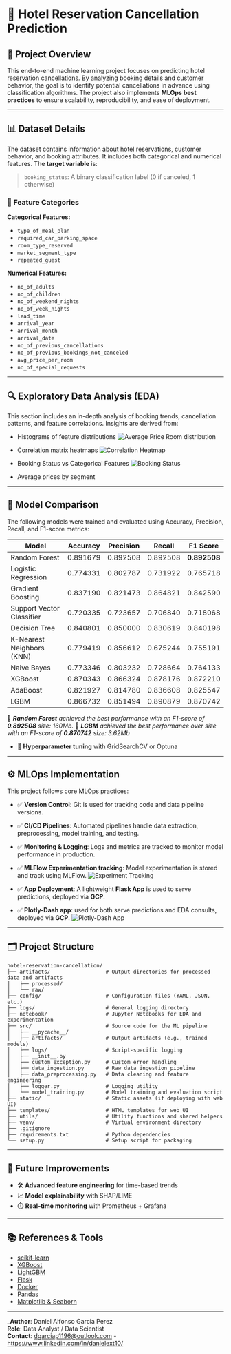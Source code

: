 # 🏨 Hotel Reservation Cancellation Prediction

## 📌 Project Overview

This end-to-end machine learning project focuses on predicting hotel reservation cancellations. By analyzing booking details and customer behavior, the goal is to identify potential cancellations in advance using classification algorithms. The project also implements **MLOps best practices** to ensure scalability, reproducibility, and ease of deployment.

---

## 📊 Dataset Details

The dataset contains information about hotel reservations, customer behavior, and booking attributes. It includes both categorical and numerical features. The **target variable** is:

> `booking_status`: A binary classification label (0 if canceled, 1 otherwise)

### 🔢 Feature Categories

**Categorical Features:**
- `type_of_meal_plan`
- `required_car_parking_space`
- `room_type_reserved`
- `market_segment_type`
- `repeated_guest`

**Numerical Features:**
- `no_of_adults`
- `no_of_children`
- `no_of_weekend_nights`
- `no_of_week_nights`
- `lead_time`
- `arrival_year`
- `arrival_month`
- `arrival_date`
- `no_of_previous_cancellations`
- `no_of_previous_bookings_not_canceled`
- `avg_price_per_room`
- `no_of_special_requests`

---

## 🔍 Exploratory Data Analysis (EDA)

This section includes an in-depth analysis of booking trends, cancellation patterns, and feature correlations. Insights are derived from:
- Histograms of feature distributions
    ![Average Price Room distribution](images\AvgPriceRoom.png)
- Correlation matrix heatmaps
    ![Correlation Heatmap](images\Heatmap.png)

- Booking Status vs Categorical Features
    ![Booking Status](images\CategoricalvsTarget.png)

- Average prices by segment
---

## 🤖 Model Comparison

The following models were trained and evaluated using Accuracy, Precision, Recall, and F1-score metrics:

| Model                    | Accuracy  | Precision | Recall    | F1 Score  |
|--------------------------|-----------|-----------|-----------|-----------|
| Random Forest            | 0.891679  | 0.892508  | 0.892508  | **0.892508** |
| Logistic Regression      | 0.774331  | 0.802787  | 0.731922  | 0.765718  |
| Gradient Boosting        | 0.837190  | 0.821473  | 0.864821  | 0.842590  |
| Support Vector Classifier| 0.720335  | 0.723657  | 0.706840  | 0.718068  |
| Decision Tree            | 0.840801  | 0.850000  | 0.830619  | 0.840198  |
| K-Nearest Neighbors (KNN)| 0.779419  | 0.856612  | 0.675244  | 0.755191  |
| Naive Bayes              | 0.773346  | 0.803232  | 0.728664  | 0.764133  |
| XGBoost                  | 0.870343  | 0.866324  | 0.878176  | 0.872210  |
| AdaBoost                 | 0.821927  | 0.814780  | 0.836608  | 0.825547  |
| LGBM                     | 0.866732  | 0.851494  | 0.890879  | 0.870742  |

📌 _**Random Forest** achieved the best performance with an F1-score of **0.892508** size: 160Mb._
📌 _**LGBM** achieved the best performance over size with an F1-score of **0.870742** size: 3.62Mb_

- 🧪 **Hyperparameter tuning** with GridSearchCV or Optuna
---

## ⚙️ MLOps Implementation

This project follows core MLOps practices:

- ✅ **Version Control**: Git is used for tracking code and data pipeline versions.
- ✅ **CI/CD Pipelines**: Automated pipelines handle data extraction, preprocessing, model training, and testing.
- ✅ **Monitoring & Logging**: Logs and metrics are tracked to monitor model performance in production.
- ✅ **MLFlow Experimentation tracking**: Model experimentation is stored and track using MLFlow.
    ![Experiment Tracking](images\Experiments.png)
- ✅ **App Deployment**: A lightweight **Flask App** is used to serve predictions, deployed via **GCP**.

- ✅ **Plotly-Dash app**: used for both serve predictions and EDA consults, deployed via **GCP**.
    ![Plotly-Dash App](images\Dash_app.png)
---

## 🗂️ Project Structure

```
hotel-reservation-cancellation/
├── artifacts/                  # Output directories for processed data and artifacts
│   ├── processed/
│   └── raw/
├── config/                     # Configuration files (YAML, JSON, etc.)
├── logs/                       # General logging directory
├── notebook/                   # Jupyter Notebooks for EDA and experimentation
├── src/                        # Source code for the ML pipeline
│   ├── __pycache__/
│   ├── artifacts/              # Output artifacts (e.g., trained models)
│   ├── logs/                   # Script-specific logging
│   ├── __init__.py
│   ├── custom_exception.py     # Custom error handling
│   ├── data_ingestion.py       # Raw data ingestion pipeline
│   ├── data_preprocessing.py   # Data cleaning and feature engineering
│   ├── logger.py               # Logging utility
│   └── model_training.py       # Model training and evaluation script
├── static/                     # Static assets (if deploying with web UI)
├── templates/                  # HTML templates for web UI
├── utils/                      # Utility functions and shared helpers
├── venv/                       # Virtual environment directory
├── .gitignore
├── requirements.txt            # Python dependencies
└── setup.py                    # Setup script for packaging
```
---


## 🚀 Future Improvements


- 🛠️ **Advanced feature engineering** for time-based trends
- 📈 **Model explainability** with SHAP/LIME
- ⏱️ **Real-time monitoring** with Prometheus + Grafana

---

## 📚 References & Tools

- [scikit-learn](https://scikit-learn.org/)
- [XGBoost](https://xgboost.ai/)
- [LightGBM](https://lightgbm.readthedocs.io/)
- [Flask](https://flask.palletsprojects.com/)
- [Docker](https://www.docker.com/)
- [Pandas](https://pandas.pydata.org/)
- [Matplotlib & Seaborn](https://seaborn.pydata.org/)

---

_**Author**: Daniel Alfonso Garcia Perez  
**Role**: Data Analyst / Data Scientist  
**Contact**: dgarciap1196@outlook.com - https://www.linkedin.com/in/danielext10/
